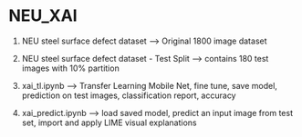 # NEU_XAI

1. NEU steel surface defect dataset --> Original 1800 image dataset

2. NEU steel surface defect dataset - Test Split --> contains 180 test images with 10% partition

3. xai_tl.ipynb --> Transfer Learning Mobile Net, fine tune, save model, prediction on test images, classification report, accuracy

4. xai_predict.ipynb --> load saved model, predict an input image from test set, import and apply LIME visual explanations

